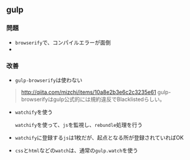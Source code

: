 ## gulp

### 問題

- `browserify`で、コンパイルエラーが面倒
- 

### 改善

- `gulp-browserify`は使わない

> http://qiita.com/mizchi/items/10a8e2b3e6c2c3235e61
> gulp-browserifyはgulp公式的には規約違反でBlacklistedらしい。

- `watchify`を使う

  `watchify`を使って、`js`を監視し、`rebundle`処理を行う

- `watchify`に登録する`js`は1枚だが、起点となる所が登録されていればOK

- `css`と`html`などの`watch`は、通常の`gulp.watch`を使う


